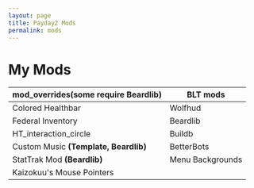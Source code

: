 ```yaml
---
layout: page
title: Payday2 Mods
permalink: mods
---
```

# My Mods

mod_overrides(some require Beardlib)|BLT mods
------------------------------------|--------
Colored Healthbar | Wolfhud
Federal Inventory | Beardlib
HT_interaction_circle | Buildb
Custom Music __(Template, Beardlib)__ | BetterBots
StatTrak Mod __(Beardlib)__ | Menu Backgrounds
Kaizokuu's Mouse Pointers | 